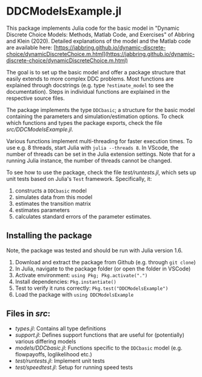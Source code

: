 # DDCModelsExample.jl

This package implements Julia code for the basic model in "Dynamic Discrete Choice Models: Methods, Matlab Code, and Exercises" of Abbring and Klein (2020). Detailed explanations of the model and the Matlab code are available here: [https://jabbring.github.io/dynamic-discrete-choice/dynamicDiscreteChoice.m.html](https://jabbring.github.io/dynamic-discrete-choice/dynamicDiscreteChoice.m.html)

The goal is to set up the basic model and offer a package structure that easily extends to more complex DDC problems. Most functions are explained through docstrings (e.g. type `?estimate_model` to see the documentation). Steps in individual functions are explained in the respective source files. 

The package implements the type `DDCbasic`; a structure for the basic model containing the parameters and simulation/estimation options. To check which functions and types the package exports, check the file *src/DDCModelsExample.jl*. 

Various functions implement multi-threading for faster execution times. To use e.g. 8 threads, start Julia with `julia --threads 8`. In VScode, the number of threads can be set in the Julia extension settings. Note that for a running Julia instance, the number of threads cannot be changed. 

To see how to use the package, check the file *test/runtests.jl*, which sets up unit tests based on Julia's `Test` framework. Specifically, it: 

1. constructs a `DDCbasic` model
2. simulates data from this model 
3. estimates the transition matrix 
4. estimates parameters 
5. calculates standard errors of the parameter estimates. 

## Installing the package
Note, the package was tested and should be run with Julia version 1.6. 
1. Download and extract the package from Github (e.g. through `git clone`)
2. In Julia, navigate to the package folder (or open the folder in VSCode)
3. Activate environment: `using Pkg; Pkg.activate(".")`
4. Install dependencies: `Pkg.instantiate()`
5. Test to verify it runs correctly: `Pkg.test("DDCModelsExample")`
6. Load the package with `using DDCModelsExample` 


## Files in *src*: 
- *types.jl*: Contains all type definitions 
- *support.jl*: Defines support functions that are useful for (potentially) various differing models 
- *models/DDCbasic.jl*: Functions specific to the `DDCbasic` model (e.g. flowpayoffs, loglikelihood etc.)
- *test/runtests.jl*: Implement unit tests
- *test/speedtest.jl*: Setup for running speed tests



